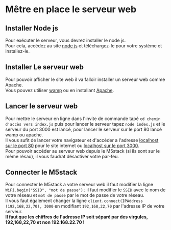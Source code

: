 # Mêtre en place le serveur web

  ## Installer Node js
  Pour exécuter le serveur, vous devrez installer le node js.  
  Pour cela, accédez au site [node js](https://nodejs.org/fr/download/) et téléchargez-le pour votre système et installez-le.  

  ## Installer Le serveur web
  Pour pouvoir afficher le site web il va falloir installer un serveur web comme Apache.  
  Vous pouvez utiliser [wamp](https://www.wampserver.com/) ou en installant [Apache](https://httpd.apache.org/download.cgi).  

  ## Lancer le serveur web
  Pour mettre le serveur en ligne dans l'invite de commande tapé `cd chemin d'accès vers index.js` puis pour lancer le serveur tapez `node index.js` et le serveur du port 3000 est lancé, pour lancer le serveur sur le port 80 lancé wamp ou apache.  
  Il vous sufit de lancer votre navigateur et d'accéder a l'adresse [localhost sur le port 80](https://localhost/) pour le site internet ou [localhost sur le port 3000](https://localhost:3000/).  
  Pour pouvoir accéder au serveur web depuis le M5stack (si ils sont sur le même résau), il vous faudrat désactiver votre par-feu.  

  ## Connecter le M5stack
  Pour connecter le M5stack a votre serveur web il faut modifier la ligne `WiFi.begin("SSID", "mot de passe");` il faut modifier le `SSID` avec le nom de votre réseau et `mot de passe` par le mot de passe de votre réseau.  
  Il vous faut également changer la ligne `client.connect(IPAddress (192,168,22,70), 3000` en modifiant `192,168,22,70` par l'adresse IP de votre serveur.  
  __Il faut que les chiffres de l'adresse IP soit séparé par des virgules, 192,168,22,70 et non 192.168.22.70 !__
